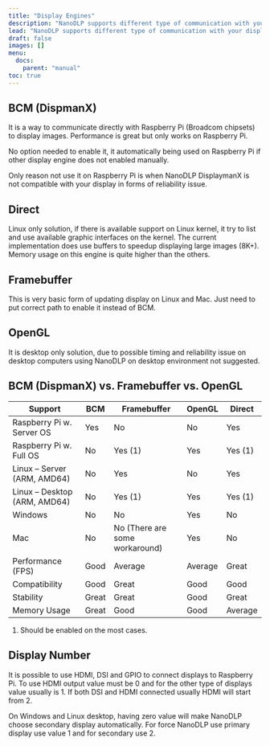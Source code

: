 ```yaml
---
title: "Display Engines"
description: "NanoDLP supports different type of communication with your display, here you could find brief description on each one."
lead: "NanoDLP supports different type of communication with your display, here you could find brief description on each one."
draft: false
images: []
menu:
  docs:
    parent: "manual"
toc: true
---
```


## BCM (DispmanX)

It is a way to communicate directly with Raspberry Pi (Broadcom chipsets) to display images. Performance is great but only works on Raspberry Pi.

No option needed to enable it, it automatically being used on Raspberry Pi if other display engine does not enabled manually.

Only reason not use it on Raspberry Pi is when NanoDLP DisplaymanX is not compatible with your display in forms of reliability issue.

## Direct

Linux only solution, if there is available support on Linux kernel, it try to list and use available graphic interfaces on the kernel. The current implementation does use buffers to speedup displaying large images (8K+). Memory usage on this engine is quite higher than the others.

## Framebuffer

This is very basic form of updating display on Linux and Mac. Just need to put correct path to enable it instead of BCM.

## OpenGL

It is desktop only solution, due to possible timing and reliability issue on desktop computers using NanoDLP on desktop environment not suggested.

## BCM (DispmanX) vs. Framebuffer vs. OpenGL

| Support                      | BCM   | Framebuffer                    | OpenGL | Direct |
|------------------------------|-------|--------------------------------|--------|--------|
| Raspberry Pi w. Server OS    | Yes   | No                             | No     | Yes    |
| Raspberry Pi w. Full OS      | No    | Yes (1)                        | Yes    | Yes (1)|
| Linux – Server (ARM, AMD64)  | No    | Yes                            | No     | Yes    |
| Linux – Desktop (ARM, AMD64) | No    | Yes (1)                        | Yes    | Yes (1)|
| Windows                      | No    | No                             | Yes    | No     |
| Mac                          | No    | No (There are some workaround) | Yes    | No     |
| Performance (FPS)            | Good  | Average                        | Average| Great  |
| Compatibility                | Good  | Great                          | Good   | Good   |
| Stability                    | Great | Great                          | Good   | Great  |
| Memory Usage                 | Great | Good                           | Good   | Average|

1. Should be enabled on the most cases.


## Display Number

It is possible to use HDMI, DSI and GPIO to connect displays to Raspberry Pi. To use HDMI output value must be 0 and for the other type of displays value usually is 1. If both DSI and HDMI connected usually HDMI will start from 2.

On Windows and Linux desktop, having zero value will make NanoDLP choose secondary display automatically. For force NanoDLP use primary display use value 1 and for secondary use 2.
